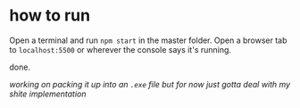 # how to run

Open a terminal and run `npm start` in the master folder. Open a browser tab to `localhost:5500` or wherever the console says it's running.

done.

*working on packing it up into an `.exe` file but for now just gotta deal with my shite implementation*